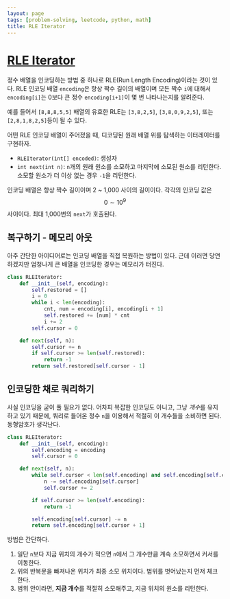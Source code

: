 ```yaml
---
layout: page
tags: [problem-solving, leetcode, python, math]
title: RLE Iterator
---
```


# [RLE Iterator](https://leetcode.com/problems/rle-iterator/)

 정수 배열을 인코딩하는 방법 중 하나로 RLE(Run Length Encoding)이라는
 것이 있다. RLE 인코딩 배열 `encoding`은 항상 짝수 길이의 배열이며
 모든 짝수 `i`에 대해서 `encoding[i]`는 0보다 큰 정수
 `encoding[i+1]`이 몇 번 나타나는지를 알려준다.

 예를 들어서 `[8,8,8,5,5]` 배열의 유효한 RLE는 `[3,8,2,5]`,
 `[3,8,0,9,2,5]`, 또는 `[2,8,1,8,2,5]`등이 될 수 있다.

 어떤 RLE 인코딩 배열이 주어졌을 때, 디코딩된 원래 배열 위를 탐색하는
 이터레이터를 구현하자.
 - `RLEIterator(int[] encoded)`: 생성자
 - `int next(int n)`: `n`개의 원래 원소를 소모하고 마지막에 소모된
   원소를 리턴한다. 소모할 원소가 더 이상 없는 경우 `-1`을 리턴한다.

 인코딩 배열은 항상 짝수 길이이며 2 ~ 1,000 사이의 길이이다. 각각의
 인코딩 값은 $$ 0 \sim 10^9$$ 사이이다. 최대 1,000번의 `next`가
 호출된다.

## 복구하기 - 메모리 아웃

 아주 간단한 아이디어로는 인코딩 배열을 직접 복원하는 방법이
 있다. 근데 이러면 당연하겠지만 엄청나게 큰 배열을 인코딩한 경우는
 메모리가 터진다.

```python
class RLEIterator:
    def __init__(self, encoding):
        self.restored = []
        i = 0
        while i < len(encoding):
            cnt, num = encoding[i], encoding[i + 1]
            self.restored += [num] * cnt
            i += 2
        self.cursor = 0

    def next(self, n):
        self.cursor += n
        if self.cursor >= len(self.restored):
            return -1
        return self.restored[self.cursor - 1]
```

## 인코딩한 채로 쿼리하기

 사실 인코딩을 굳이 풀 필요가 없다. 어차피 복잡한 인코딩도 아니고,
 그냥 *개수*를 유지하고 있기 때문에, 쿼리로 들어온 정수 `n`을 이용해서
 적절히 이 개수들을 소비하면 된다. 동형암호가 생각난다.

```python
class RLEIterator:
    def __init__(self, encoding):
        self.encoding = encoding
        self.cursor = 0

    def next(self, n):
        while self.cursor < len(self.encoding) and self.encoding[self.cursor] < n:
            n -= self.encoding[self.cursor]
            self.cursor += 2

        if self.cursor >= len(self.encoding):
            return -1

        self.encoding[self.cursor] -= n
        return self.encoding[self.cursor + 1]
```

 방법은 간단하다.
 1. 일단 `n`보다 지금 위치의 개수가 적으면 `n`에서 그 개수만큼 계속
    소모하면서 커서를 이동한다.
 2. 위의 반복문을 빠져나온 위치가 최종 소모 위치이다. 범위를
    벗어났는지 먼저 체크한다.
 3. 범위 안이라면, **지금 개수**를 적절히 소모해주고, 지금 위치의
    원소를 리턴한다.
